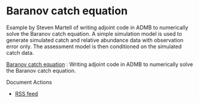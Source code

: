 #  Baranov catch equation

Example by Steven Martell of writing adjoint code in ADMB to numerically solve the Baranov catch equation. A simple simulation model is used to generate simulated catch and relative abundance data with observation error only. The assessment model is then conditioned on the simulated catch data.

[Baranov catch equation][1]
:  Writing adjoint code in ADMB to numerically solve the Baranov catch equation.

Document Actions

* [RSS feed][2]

[1]: ./baranov-catch-equation.html
[2]: ./RSS ""
